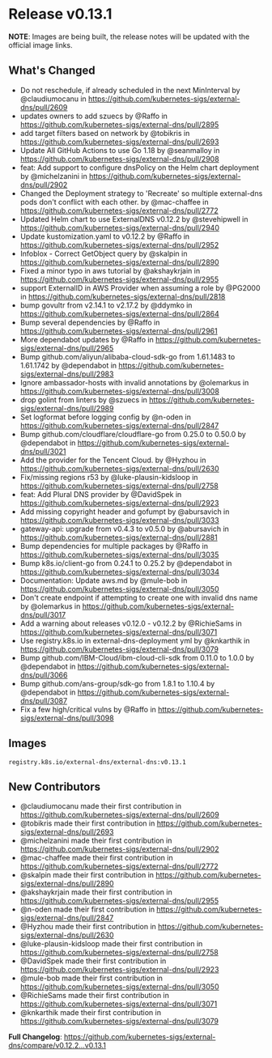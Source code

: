 # Release v0.13.1
**NOTE**: Images are being built, the release notes will be updated with the official image links.

## What's Changed
* Do not reschedule, if already scheduled in the next MinInterval by @claudiumocanu in https://github.com/kubernetes-sigs/external-dns/pull/2609
* updates owners to add szuecs by @Raffo in https://github.com/kubernetes-sigs/external-dns/pull/2895
* add target filters based on network by @tobikris in https://github.com/kubernetes-sigs/external-dns/pull/2693
* Update All GitHub Actions to use Go 1.18 by @seanmalloy in https://github.com/kubernetes-sigs/external-dns/pull/2908
* feat: Add support to configure dnsPolicy on the Helm chart deployment by @michelzanini in https://github.com/kubernetes-sigs/external-dns/pull/2902
* Changed the Deployment strategy to 'Recreate' so multiple external-dns pods don't conflict with each other. by @mac-chaffee in https://github.com/kubernetes-sigs/external-dns/pull/2772
* Updated Helm chart to use ExternalDNS v0.12.2 by @stevehipwell in https://github.com/kubernetes-sigs/external-dns/pull/2940
* Update kustomization.yaml to v0.12.2 by @Raffo in https://github.com/kubernetes-sigs/external-dns/pull/2952
* Infoblox - Correct GetObject query by @skalpin in https://github.com/kubernetes-sigs/external-dns/pull/2890
* Fixed a minor typo in aws tutorial by @akshaykrjain in https://github.com/kubernetes-sigs/external-dns/pull/2955
* support ExternalID in AWS Provider when assuming a role by @PG2000 in https://github.com/kubernetes-sigs/external-dns/pull/2818
* bump govultr from v2.14.1 to v2.17.2 by @ddymko in https://github.com/kubernetes-sigs/external-dns/pull/2864
* Bump several dependencies by @Raffo in https://github.com/kubernetes-sigs/external-dns/pull/2961
* More dependabot updates by @Raffo in https://github.com/kubernetes-sigs/external-dns/pull/2965
* Bump github.com/aliyun/alibaba-cloud-sdk-go from 1.61.1483 to 1.61.1742 by @dependabot in https://github.com/kubernetes-sigs/external-dns/pull/2983
* Ignore ambassador-hosts with invalid annotations by @olemarkus in https://github.com/kubernetes-sigs/external-dns/pull/3008
* drop golint from linters by @szuecs in https://github.com/kubernetes-sigs/external-dns/pull/2989
* Set logformat before logging config by @n-oden in https://github.com/kubernetes-sigs/external-dns/pull/2847
* Bump github.com/cloudflare/cloudflare-go from 0.25.0 to 0.50.0 by @dependabot in https://github.com/kubernetes-sigs/external-dns/pull/3021
* Add the provider for the Tencent Cloud. by @Hyzhou in https://github.com/kubernetes-sigs/external-dns/pull/2630
* Fix/missing regions r53 by @luke-plausin-kidsloop in https://github.com/kubernetes-sigs/external-dns/pull/2758
* feat: Add Plural DNS provider by @DavidSpek in https://github.com/kubernetes-sigs/external-dns/pull/2923
* Add missing copyright header and gofumpt by @abursavich in https://github.com/kubernetes-sigs/external-dns/pull/3033
* gateway-api: upgrade from v0.4.3 to v0.5.0 by @abursavich in https://github.com/kubernetes-sigs/external-dns/pull/2881
* Bump dependencies for multiple packages by @Raffo in https://github.com/kubernetes-sigs/external-dns/pull/3035
* Bump k8s.io/client-go from 0.24.1 to 0.25.2 by @dependabot in https://github.com/kubernetes-sigs/external-dns/pull/3034
* Documentation: Update aws.md by @mule-bob in https://github.com/kubernetes-sigs/external-dns/pull/3050
* Don't create endpoint if attempting to create one with invalid dns name by @olemarkus in https://github.com/kubernetes-sigs/external-dns/pull/3017
* Add a warning about releases v0.12.0 - v0.12.2 by @RichieSams in https://github.com/kubernetes-sigs/external-dns/pull/3071
* Use registry.k8s.io in external-dns-deployment yml by @knkarthik in https://github.com/kubernetes-sigs/external-dns/pull/3079
* Bump github.com/IBM-Cloud/ibm-cloud-cli-sdk from 0.11.0 to 1.0.0 by @dependabot in https://github.com/kubernetes-sigs/external-dns/pull/3066
* Bump github.com/ans-group/sdk-go from 1.8.1 to 1.10.4 by @dependabot in https://github.com/kubernetes-sigs/external-dns/pull/3087
* Fix a few high/critical vulns by @Raffo in https://github.com/kubernetes-sigs/external-dns/pull/3098

## Images

```
registry.k8s.io/external-dns/external-dns:v0.13.1
```

## New Contributors
* @claudiumocanu made their first contribution in https://github.com/kubernetes-sigs/external-dns/pull/2609
* @tobikris made their first contribution in https://github.com/kubernetes-sigs/external-dns/pull/2693
* @michelzanini made their first contribution in https://github.com/kubernetes-sigs/external-dns/pull/2902
* @mac-chaffee made their first contribution in https://github.com/kubernetes-sigs/external-dns/pull/2772
* @skalpin made their first contribution in https://github.com/kubernetes-sigs/external-dns/pull/2890
* @akshaykrjain made their first contribution in https://github.com/kubernetes-sigs/external-dns/pull/2955
* @n-oden made their first contribution in https://github.com/kubernetes-sigs/external-dns/pull/2847
* @Hyzhou made their first contribution in https://github.com/kubernetes-sigs/external-dns/pull/2630
* @luke-plausin-kidsloop made their first contribution in https://github.com/kubernetes-sigs/external-dns/pull/2758
* @DavidSpek made their first contribution in https://github.com/kubernetes-sigs/external-dns/pull/2923
* @mule-bob made their first contribution in https://github.com/kubernetes-sigs/external-dns/pull/3050
* @RichieSams made their first contribution in https://github.com/kubernetes-sigs/external-dns/pull/3071
* @knkarthik made their first contribution in https://github.com/kubernetes-sigs/external-dns/pull/3079

**Full Changelog**: https://github.com/kubernetes-sigs/external-dns/compare/v0.12.2...v0.13.1